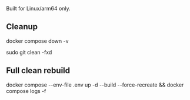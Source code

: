 Built for Linux/arm64 only.

## Cleanup
docker compose down -v 

sudo git clean -fxd

## Full clean rebuild
docker compose --env-file .env up -d --build --force-recreate && docker compose logs -f
